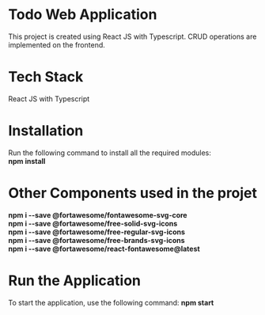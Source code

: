 # Todo Web Application
This project is created using React JS with Typescript. CRUD operations are implemented on the frontend.

# Tech Stack
React JS with Typescript

# Installation
Run the following command to install all the required modules: <br/>
<b>npm install</b>

# Other Components used in the projet

**npm i --save @fortawesome/fontawesome-svg-core**<br/>
**npm i --save @fortawesome/free-solid-svg-icons**<br/>
**npm i --save @fortawesome/free-regular-svg-icons**<br/>
**npm i --save @fortawesome/free-brands-svg-icons**<br/>
**npm i --save @fortawesome/react-fontawesome@latest**

# Run the Application
To start the application, use the following command:
**npm start**